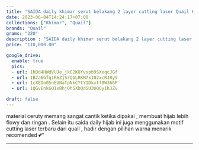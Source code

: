 ```yaml
---
title: "SAIDA daily khimar serut belakang 2 layer cutting laser Quail Hijab bahan ceruty"
date: 2023-06-04T14:24:17+07:00
collections: ["Khimar", "Quail"]
brands: "Quail"
grams: "220"
description : "SAIDA daily khimar serut belakang 2 layer cutting laser Quail Hijab bahan ceruty"
price: "110,000.00"

google_drive:
  enable: true
  pics:
  - url: 1hBd4HWdVUJe_jkC2KOYvspb9SXeqcJGf
  - url: 1B7a6Gfq1R6ZjSrQbLRKM7xI02xcRJRy9
  - url: 1cXEDo05nEUNaTpNkCYtY1Dkxtf8W366P
  - url: 1QGvEnkGQ1xBhjOh5XbQd5U3UQQyIhJZv

draft: false
---
```


material ceruty memang sangat cantik ketika dipakai , membuat  hijab lebih flowy dan ringan . Selain itu saida daily hijab ini juga menggunakan motif cutting laser terbaru dari quail , hadir dengan pilihan warna menarik recomended  💕"

-----------    
 

